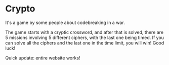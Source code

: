 # Crypto

It's a game by some people about codebreaking in a war.

The game starts with a cryptic crossword, and after that is solved, there are 5 missions involving 5 different ciphers, with the last one being timed. If you can solve all the ciphers and the last one in the time limit, you will win! Good luck!


Quick update: entire website works!
